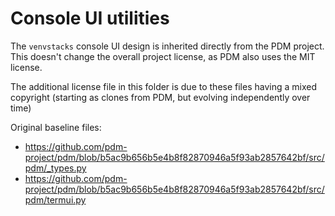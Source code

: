 Console UI utilities
====================

The `venvstacks` console UI design is inherited directly from the PDM project.
This doesn't change the overall project license, as PDM also uses the MIT license.

The additional license file in this folder is due to these files having a mixed
copyright (starting as clones from PDM, but evolving independently over time)

Original baseline files:

* https://github.com/pdm-project/pdm/blob/b5ac9b656b5e4b8f82870946a5f93ab2857642bf/src/pdm/_types.py
* https://github.com/pdm-project/pdm/blob/b5ac9b656b5e4b8f82870946a5f93ab2857642bf/src/pdm/termui.py
